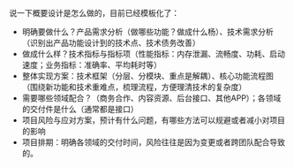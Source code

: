 说一下概要设计是怎么做的，目前已经模板化了：
- 明确要做什么？产品需求分析（做哪些功能？做成什么杨）、技术需求分析（识别出产品功能设计到的技术点、技术债务改善）
- 做成什么样？技术指标与指标项（性能指标：内存泄漏、流畅度、功耗、启动速度；业务指标：准确率、平均耗时等）
- 整体实现方案：技术框架（分层、分模块、重点是解耦）、核心功能流程图（围绕新功能和技术重难点，梳理流程，方便理清技术的复杂度）
- 需要哪些领域配合？（商务合作、内容资源、后台接口、其他APP）；各领域的交付件是什么（通常都是接口）
- 项目风险与应对方案，预计有什么问题，有哪些方法可以规避或者减小对项目的影响
- 项目排期：明确各领域的交付时间，风险往往是因为变更或者跨团队配合导致的。
